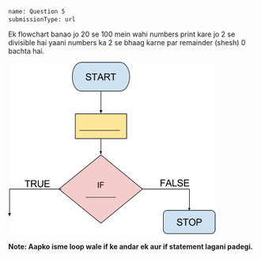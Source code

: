```ngMeta
name: Question 5
submissionType: url
```

Ek flowchart banao jo 20 se 100 mein wahi numbers print kare jo 2 se divisible hai yaani numbers ka 2 se bhaag karne par remainder (shesh) 0 bachta hai.

![empty flowchart](assets/question_images/12.5-image1.png)

**Note: Aapko isme loop wale if ke andar ek aur if statement lagani padegi.**

